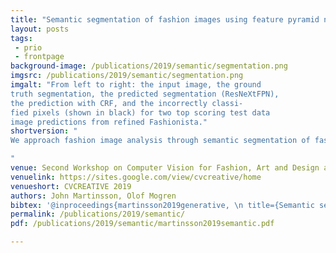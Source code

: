 ```yaml
---
title: "Semantic segmentation of fashion images using feature pyramid networks"
layout: posts
tags:
 - prio
 - frontpage
background-image: /publications/2019/semantic/segmentation.png
imgsrc: /publications/2019/semantic/segmentation.png
imgalt: "From left to right: the input image, the ground
truth segmentation, the predicted segmentation (ResNeXtFPN),
the prediction with CRF, and the incorrectly classi-
fied pixels (shown in black) for two top scoring test data
image predictions from refined Fashionista."
shortversion: "
We approach fashion image analysis through semantic segmentation of fashion images, using both textural information and cues from shape and context, where target classes are clothing categories. Our main contributions are <em>state-of-the-art semantic segmentation of fashion images</em> with <em>modest memory and compute requirements</em>.

"
venue: Second Workshop on Computer Vision for Fashion, Art and Design at ICCV 2019
venuelink: https://sites.google.com/view/cvcreative/home
venueshort: CVCREATIVE 2019
authors: John Martinsson, Olof Mogren
bibtex: '@inproceedings{martinsson2019generative, \n title={Semantic segmentation of fashion images using feature pyramid networks}, \n author={John Martinsson and Olof Mogren}, \n booktitle={Proceedings of Second Workshop on Computer Vision for Fashion, Art and Design at ICCV 2019}, \n year={2019}}'
permalink: /publications/2019/semantic/
pdf: /publications/2019/semantic/martinsson2019semantic.pdf

---
```


